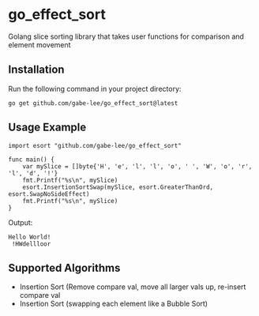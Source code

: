 # go_effect_sort
Golang slice sorting library that takes user functions for comparison and element movement

## Installation
Run the following command in your project directory:
```golang
go get github.com/gabe-lee/go_effect_sort@latest
```
## Usage Example
```golang
import esort "github.com/gabe-lee/go_effect_sort"

func main() {
    var mySlice = []byte{'H', 'e', 'l', 'l', 'o', ' ', 'W', 'o', 'r', 'l', 'd', '!'}
    fmt.Printf("%s\n", mySlice)
    esort.InsertionSortSwap(mySlice, esort.GreaterThanOrd, esort.SwapNoSideEffect)
    fmt.Printf("%s\n", mySlice)
}
```
Output:
```
Hello World!
 !HWdellloor
```
## Supported Algorithms
  - Insertion Sort (Remove compare val, move all larger vals up, re-insert compare val
  - Insertion Sort (swapping each element like a Bubble Sort)
